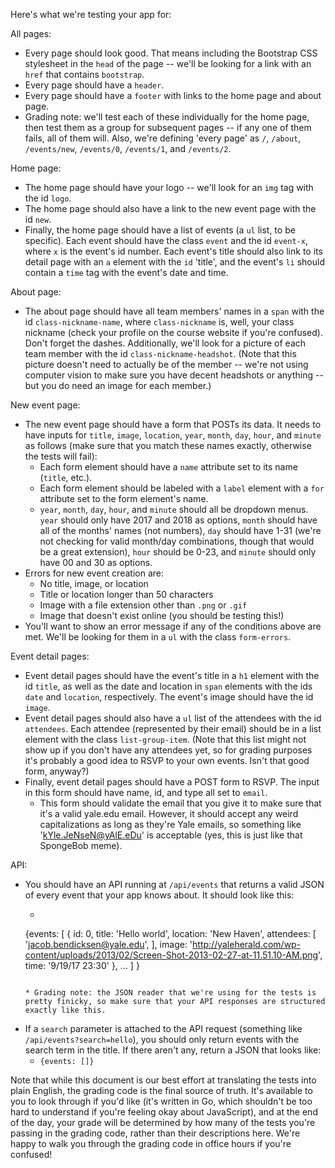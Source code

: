 Here's what we're testing your app for:

All pages:
* Every page should look good. That means including the Bootstrap CSS stylesheet in the `head` of the page -- we'll be looking for a link with an `href` that contains `bootstrap`.
* Every page should have a `header`.
* Every page should have a `footer` with links to the home page and about page.
* Grading note: we'll test each of these individually for the home page, then test them as a group for subsequent pages -- if any one of them fails, all of them will. Also, we're defining 'every page' as `/`, `/about`, `/events/new`, `/events/0`, `/events/1`, and `/events/2`.

Home page:
* The home page should have your logo -- we'll look for an `img` tag with the id `logo`.
* The home page should also have a link to the new event page with the id `new`.
* Finally, the home page should have a list of events (a `ul` list, to be specific). Each event should have the class `event` and the id `event-x`, where `x` is the event's id number. Each event's title should also link to its detail page with an `a` element with the `id` 'title', and the event's `li` should contain a `time` tag with the event's date and time.

About page:
* The about page should have all team members' names in a `span` with the id `class-nickname-name`, where `class-nickname` is, well, your class nickname (check your profile on the course website if you're confused). Don't forget the dashes. Additionally, we'll look for a picture of each team member with the id `class-nickname-headshot`. (Note that this picture doesn't need to actually be of the member -- we're not using computer vision to make sure you have decent headshots or anything -- but you do need an image for each member.)

New event page:
* The new event page should have a form that POSTs its data. It needs to have inputs for `title`, `image`, `location`, `year`, `month`, `day`, `hour`, and `minute` as follows (make sure that you match these names exactly, otherwise the tests will fail):
    * Each form element should have a `name` attribute set to its name (`title`, etc.).
    * Each form element should be labeled with a `label` element with a `for` attribute set to the form element's name.
    * `year`, `month`, `day`, `hour`, and `minute` should all be dropdown menus. `year` should only have 2017 and 2018 as options, `month` should have all of the months' names (not numbers), `day` should have 1-31 (we're not checking for valid month/day combinations, though that would be a great extension), `hour` should be 0-23, and `minute` should only have 00 and 30 as options.
* Errors for new event creation are:
    * No title, image, or location
    * Title or location longer than 50 characters
    * Image with a file extension other than `.png` or `.gif`
    * Image that doesn't exist online (you should be testing this!)
* You'll want to show an error message if any of the conditions above are met. We'll be looking for them in a `ul` with the class `form-errors`.

Event detail pages:
* Event detail pages should have the event's title in a `h1` element with the id `title`, as well as the date and location in `span` elements with the ids `date` and `location`, respectively. The event's image should have the id `image`.
* Event detail pages should also have a `ul` list of the attendees with the id `attendees`. Each attendee (represented by their email) should be in a list element with the class `list-group-item`. (Note that this list might not show up if you don't have any attendees yet, so for grading purposes it's probably a good idea to RSVP to your own events. Isn't that good form, anyway?)
* Finally, event detail pages should have a POST form to RSVP. The input in this form should have name, id, and type all set to `email`.
    * This form should validate the email that you give it to make sure that it's a valid yale.edu email. However, it should accept any weird capitalizations as long as they're Yale emails, so something like 'kYle.JeNseN@yAlE.eDu' is acceptable (yes, this is just like that SpongeBob meme).

API:
* You should have an API running at `/api/events` that returns a valid JSON of every event that your app knows about. It should look like this:
    * ```
    {events:
            [
                {
                    id: 0,
                    title: 'Hello world',
                    location: 'New Haven',
                    attendees: [
                        'jacob.bendicksen@yale.edu',
                    ],
                    image: 'http://yaleherald.com/wp-content/uploads/2013/02/Screen-Shot-2013-02-27-at-11.51.10-AM.png',
                    time: '9/19/17 23:30'
                },
                ...
            ]
        }
    ```

    * Grading note: the JSON reader that we're using for the tests is pretty finicky, so make sure that your API responses are structured exactly like this.
* If a `search` parameter is attached to the API request (something like `/api/events?search=hello`), you should only return events with the search term in the title. If there aren't any, return a JSON that looks like:
    * `{events: []}`

Note that while this document is our best effort at translating the tests into plain English, the grading code is the final source of truth. It's available to you to look through if you'd like (it's written in Go, which shouldn't be too hard to understand if you're feeling okay about JavaScript), and at the end of the day, your grade will be determined by how many of the tests you're passing in the grading code, rather than their descriptions here. We're happy to walk you through the grading code in office hours if you're confused!
